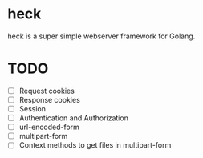 # heck

heck is a super simple webserver framework for Golang.

# TODO

- [ ] Request cookies
- [ ] Response cookies
- [ ] Session
- [ ] Authentication and Authorization
- [ ] url-encoded-form
- [ ] multipart-form
- [ ] Context methods to get files in multipart-form